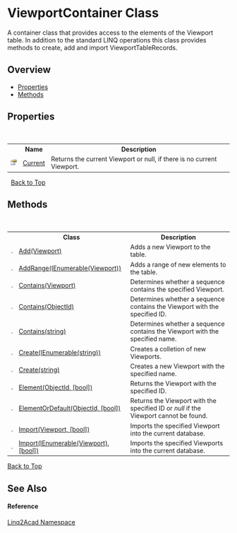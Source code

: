 # ViewportContainer Class
 

A container class that provides access to the elements of the Viewport table. In addition to the standard LINQ operations this class provides methods to create, add and import ViewportTableRecords.


## Overview
- [Properties](#properties)
- [Methods](#methods)


## Properties
&nbsp;<table><tr><th></th><th>Name</th><th>Description</th></tr><tr><td>![Public property](media/pubproperty.gif "Public property")</td><td><a href="P_Linq2Acad_ViewportContainer_Current.md#ViewportContainerCurrent-Property">Current</a></td><td>
Returns the current Viewport or null, if there is no current Viewport.</td></tr></table>&nbsp;
<a href="#ViewportContainer-Class">Back to Top</a>

## Methods
&nbsp;<table><tr><th></th><th>Class</th><th>Description</th></tr><tr><td>![Public method](media/pubmethod.gif "Public method")</td><td><a href="M_Linq2Acad_ViewportContainer_Add.md#ViewportContainerAdd-Method-Viewport">Add(Viewport)</a></td><td>
Adds a new Viewport to the table.</td></tr><tr><td>![Public method](media/pubmethod.gif "Public method")</td><td><a href="M_Linq2Acad_ViewportContainer_AddRange.md#ViewportContainerAddRange-Method-IEnumerableViewport">AddRange(IEnumerable(Viewport))</a></td><td>
Adds a range of new elements to the table.</td></tr><tr><td>![Public method](media/pubmethod.gif "Public method")</td><td><a href="M_Linq2Acad_ViewportContainer_Contains_1.md#ViewportContainerContains-Method-Viewport">Contains(Viewport)</a></td><td>
Determines whether a sequence contains the specified Viewport.</td></tr><tr><td>![Public method](media/pubmethod.gif "Public method")</td><td><a href="M_Linq2Acad_ViewportContainer_Contains.md#ViewportContainerContains-Method-ObjectId">Contains(ObjectId)</a></td><td>
Determines whether a sequence contains the Viewport with the specified ID.</td></tr><tr><td>![Public method](media/pubmethod.gif "Public method")</td><td><a href="M_Linq2Acad_ViewportContainer_Contains_2.md#ViewportContainerContains-Method-string">Contains(string)</a></td><td>
Determines whether a sequence contains the Viewport with the specified name.</td></tr><tr><td>![Public method](media/pubmethod.gif "Public method")</td><td><a href="M_Linq2Acad_ViewportContainer_Create.md#ViewportContainerCreate-Method-IEnumerablestring">Create(IEnumerable(string))</a></td><td>
Creates a colletion of new Viewports.</td></tr><tr><td>![Public method](media/pubmethod.gif "Public method")</td><td><a href="M_Linq2Acad_ViewportContainer_Create_1.md#ViewportContainerCreate-Method-string">Create(string)</a></td><td>
Creates a new Viewport with the specified name.</td></tr><tr><td>![Public method](media/pubmethod.gif "Public method")</td><td><a href="M_Linq2Acad_ViewportContainer_Element.md#ViewportContainerElement-Method-ObjectId-bool">Element(ObjectId, [bool])</a></td><td>
Returns the Viewport with the specified ID.</td></tr><tr><td>![Public method](media/pubmethod.gif "Public method")</td><td><a href="M_Linq2Acad_ViewportContainer_ElementOrDefault.md#ViewportContainerElementOrDefault-Method-ObjectId-bool">ElementOrDefault(ObjectId, [bool])</a></td><td>
Returns the Viewport with the specified ID or <i>null</i> if the Viewport cannot be found.</td></tr><tr><td>![Public method](media/pubmethod.gif "Public method")</td><td><a href="M_Linq2Acad_ViewportContainer_Import_1.md#ViewportContainerImport-Method-Viewport-bool">Import(Viewport, [bool])</a></td><td>
Imports the specified Viewport into the current database.</td></tr><tr><td>![Public method](media/pubmethod.gif "Public method")</td><td><a href="M_Linq2Acad_ViewportContainer_Import.md#ViewportContainerImport-Method-IEnumerableViewport-bool">Import(IEnumerable(Viewport), [bool])</a></td><td>
Imports the specified Viewports into the current database.</td></tr></table>
<a href="#ViewportContainer-Class">Back to Top</a>

## See Also


#### Reference
<a href="N_Linq2Acad.md#Linq2Acad-Namespace">Linq2Acad Namespace</a><br />
